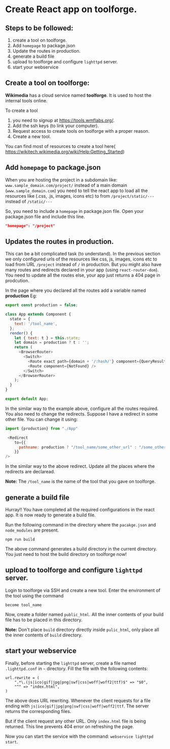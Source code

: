 # Create React app on toolforge.

## Steps to be followed:
1. create a tool on toolforge.
2. Add ```homepage``` to package.json
3. Update the routes in production.
4. generate a build file
5. upload to toolforge and configure ```lighttpd``` server.
6. start your webservice

## Create a tool on toolforge:

**Wikimedia** has a cloud service named **toolforge**. It is used to host the internal tools online.

To create a tool
1. you need to signup at https://tools.wmflabs.org/. 
2. Add the ssh keys (to link your computer).
3. Request access to create tools on toolforge with a proper reason.
4. Create a new tool.

You can find most of resources to create a tool here( https://wikitech.wikimedia.org/wiki/Help:Getting_Started)

## Add ```homepage``` to package.json

When you are hosting the project in a subdomain like: ```www.sample_domain.com/project/``` instead of a main domain (```www.sample_domain.com```) you need to tell the react app to load all the resources like (.css, .js, images, icons etc) to  from ```/project/static/---``` instead of ```/static/---```

So, you need to include a ```homepage``` in package.json file. Open your package.json file and include this line.
```json
"homepage": "/project"
```

## Updates the routes in production.

This can be a bit complicated task (to understand). In the previous section we only configured urls of the resources like css, js, images, icons etc to load from URL ```/project``` instead of ```/``` in production. But you might also have many routes and redirects declared in your app (using ```react-router-dom```). You need to update all the routes else, your app just returns a 404 page in prodcution.

In the page where you declared all the routes add a variable named **production**
Eg:
```js
export const production = false;

class App extends Component {
  state = {
    text: '/tool_name',
  };
  render() {
    let { text: t } = this.state;
    let domain = production ? t : '';
    return (
      <BrowserRouter>
        <Switch>
          <Route exact path={domain + '/:hash/'} component={QueryResult} />
          <Route component={NotFound} />
        </Switch>
      </BrowserRouter>
    );
  }
}

export default App;
```

In the similar way to the example above, configure all the routes required. You also need to change the redirects. Suppose I have a redirect in some other file. You can change it using:

```js
import {production} from "./App"

 <Redirect
    to={{
      pathname: production ? "/tool_name/some_other_url" : "/some_other_url"
    }}
/>
```

In the similar way to the above redirect. Update all the places where the redirects are declaread. 

**Note:** The ```/tool_name``` is the name of the tool that you gave on toolforge.

## generate a build file

Hurray!! You have completed all the required configurations in the react app. It is now ready to generate a build file.

Run the following command in the directory where the ```pacakge.json``` and ```node_modules``` are present.

```commandline
npm run build
```

The above command generates a build directory in the current directory. You just need to host the build directory on toolforge now!

## upload to toolforge and configure `lighttpd` server.

Login to toolforge via SSH and create a new tool. Enter the environment of the tool using the command

```commandline
become tool_name
```
Now, create a folder named ```public_html```. All the inner contents of your build file has to be placed in this directory.

**Note:** Don't place ```build``` directory directly inside ```pulic_html```, only place all the inner contents of ```build``` directory.

## start your webservice
Finally, before starting the ```lighttpd``` server, create a file named ```.lighttpd.conf``` in ```~``` directory. Fill the file with the following contents:
```lighttpd
url.rewrite = (
    ".*\.(js|ico|gif|jpg|png|swf|css|woff|woff2|ttf)$" => "$0",
    "^" => "index.html",
)
```

The above does URL rewriting.  Whenever the client requests for a file ending with ```js|ico|gif|jpg|png|swf|css|woff|woff2|ttf```. The server returns the corresponding files. 

But if the client request any other URL. Only ```index.html``` file is being returned. This line prevents 404 error on refreshing the page.

Now you can start the service with the command: ```webservice lighttpd start```.
